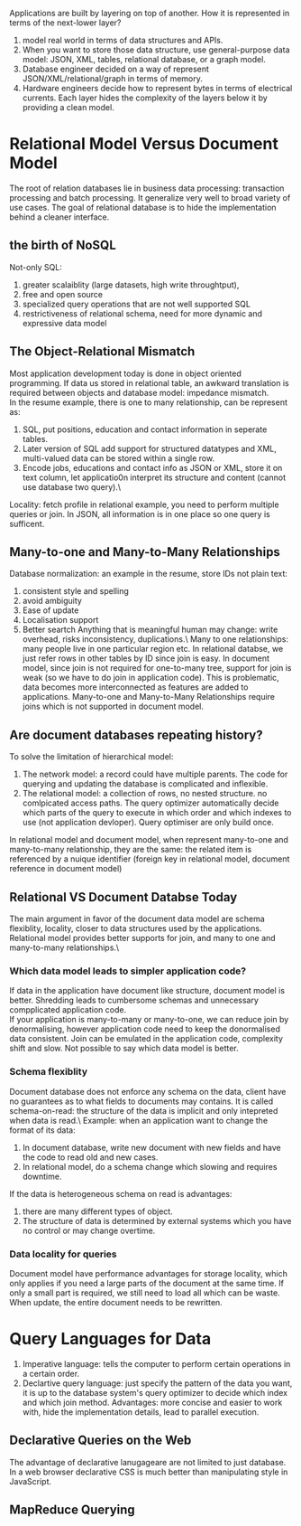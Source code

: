 Applications are built by layering on top of another. How it is represented in terms of the next-lower layer?
1. model real world in terms of data structures and APIs.
2. When you want to store those data structure, use general-purpose data model: JSON, XML, tables, relational database, or a graph model.
3. Database engineer decided on a way of represent JSON/XML/relational/graph in terms of memory.
4. Hardware engineers decide how to represent bytes in terms of electrical currents.
Each layer hides the complexity of the layers below it by providing a clean model.

# Relational Model Versus Document Model
The root of relation databases lie in business data processing: transaction processing and batch processing. It generalize very well to broad variety of use cases.
The goal of relational database is to hide the implementation behind a cleaner interface.

## the birth of NoSQL
Not-only SQL: 
1. greater scalaiblity (large datasets, high write throughtput),
2. free and open source
3. specialized query operations that are not well supported SQL
4. restrictiveness of relational schema, need for more dynamic and expressive data model

## The Object-Relational Mismatch
Most application development today is done in object oriented programming. If data us stored in relational table, an awkward translation is required
between objects and database model: impedance mismatch.\
In the resume example, there is one to many relationship, can be represent as:
1. SQL, put positions, education and contact information in seperate tables.
2. Later version of SQL add support for structured datatypes and XML, multi-valued data can be stored within a single row.
3. Encode jobs, educations and contact info as JSON or XML, store it on text column, let applicatio0n interpret its structure and content (cannot use database two query).\

Locality: fetch profile in relational example, you need to perform multiple queries or join. In JSON, all information is in one place so one query is sufficent.

## Many-to-one and Many-to-Many Relationships
Database normalization: an example in the resume, store IDs not plain text:
1. consistent style and spelling
2. avoid ambiguity
3. Ease of update
4. Localisation support
5. Better seartch
Anything that is meaningful human may change: write overhead, risks inconsistency, duplications.\ 
Many to one relationships: many people live in one particular region etc. In relational databse, we just refer rows in other tables by ID since join is easy. In document model, since join is not required for one-to-many tree, support for join is weak (so we have to do join in application code). This is problematic, data becomes more interconnected as features are added to applications.
Many-to-one and Many-to-Many Relationships require joins which is not supported in document model.

## Are document databases repeating history?
To solve the limitation of hierarchical model:
1. The network model: a record could have multiple parents. The code for querying and updating the database is complicated and inflexible.
2. The relational model: a collection of rows, no nested structure. no comlpicated access paths. The query optimizer automatically decide which parts of the query to execute in which order and which indexes to use (not application devloper).  Query optimiser are only build once.

In relational model and document model, when represent many-to-one and many-to-many relationship, they are the same: the related item is referenced by a nuique identifier (foreign key in relational model, document reference in document model)

## Relational VS Document Databse Today
The main argument in favor of the document data model are schema flexiblity, locality, closer to data structures used by the applications.\
Relational model provides better supports for join, and many to one and many-to-many relationships.\
### Which data model leads to simpler application code?
If data in the application have document like structure, document model is better. Shredding leads to cumbersome schemas and unnecessary compplicated application code.\
If your application is many-to-many or many-to-one, we can reduce join by denormalising, however application code need to keep the donormalised data consistent. Join can be emulated in the application code, complexity shift and slow.
Not possible to say which data model is better.

### Schema flexiblity
Document database does not enforce any schema on the data, client have no guarantees as to what fields to documents may contains. It is called schema-on-read: the structure of the data is implicit and only intepreted when data is read.\ 
Example: when an application want to change the format of its data:
1. In document database, write new document with new fields and have the code to read old and new cases.
2. In relational model, do a schema change which slowing and requires downtime.

If the data is heterogeneous schema on read is advantages:
1. there are many different types of object.
2. The structure of data is determined by external systems which you have no control or may change overtime.

### Data locality for queries
Document model have performance advantages for storage locality, which only applies if you need a large parts of the document at the same time. If only a small part is required, we still need to load all which can be waste. When update, the entire document needs to be rewritten. 

# Query Languages for Data
1. Imperative language: tells the computer to perform certain operations in a certain order.
2. Declartive query language: just specify the pattern of the data you want, it is up to the database system's query optimizer to decide which index and which join method. Advantages: more concise and easier to work with, hide the implementation details, lead to parallel execution.
## Declarative Queries on the Web
The advantage of declarative lanugageare are not limited to just database. In a web browser declarative CSS is much better than manipulating style in JavaScript.

## MapReduce Querying


